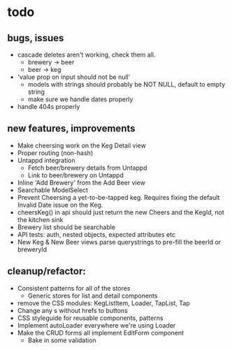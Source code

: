 # todo


## bugs, issues

- cascade deletes aren't working, check them all.
  - brewery -> beer
  - beer -> keg
- 'value prop on input should not be null'
  - models with strings should probably be NOT NULL, default to empty string
  - make sure we handle dates properly
- handle 404s properly


## new features, improvements

- Make cheersing work on the Keg Detail view
- Proper routing (non-hash)
- Untappd integration
  - Fetch beer/brewery details from Untappd
  - Link to beer/brewery on Untappd
- Inline 'Add Brewery' from the Add Beer view
- Searchable ModelSelect
- Prevent Cheersing a yet-to-be-tapped keg. Requires fixing the default Invalid Date issue on the Keg.
- cheersKeg() in api should just return the new Cheers and the KegId, not the kitchen sink
- Brewery list should be searchable
- API tests: auth, nested objects, expected attributes etc
- New Keg & New Beer views parse querystrings to pre-fill the beerId or breweryId

## cleanup/refactor:

- Consistent patterns for all of the stores
  - Generic stores for list and detail components
- remove the CSS modules: KegListItem, Loader, TapList, Tap
- Change any <A>s without hrefs to buttons
- CSS styleguide for reusable components, patterns
- Implement autoLoader everywhere we're using Loader
- Make the CRUD forms all implement EditForm component
  - Bake in some validation
